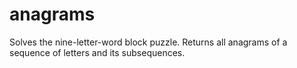 # anagrams

Solves the nine-letter-word block puzzle. Returns all anagrams of a sequence of letters and its subsequences.